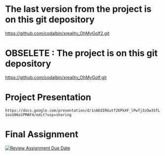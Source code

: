 # The last version from the project is on this git depository
https://github.com/codalbin/xreality_OhMyGolf2.git

# OBSELETE : The project is on this git depository
https://github.com/codalbin/xreality_OhMyGolf.git

# Project Presentation
`https://docs.google.com/presentation/d/1nAEdIRGutf26PkXF_lPwTj3zOw3SfL1osU06o1PMAF4/edit?usp=sharing`

# Final Assignment
[![Review Assignment Due Date](https://classroom.github.com/assets/deadline-readme-button-22041afd0340ce965d47ae6ef1cefeee28c7c493a6346c4f15d667ab976d596c.svg)](https://classroom.github.com/a/ee6IgDep)
